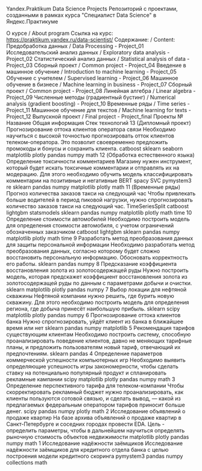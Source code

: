 Yandex.Praktikum Data Science Projects
Репозиторий с проектами, созданными в рамках курса "Специалист Data Science" в Яндекс.Практикуме

О курсе / About program
Ссылка на курс: https://praktikum.yandex.ru/data-scientist/
Содержание: / Content:
Предобработка данных / Data Processing - Project_01
Исследовательский анализ данных / Exploratory data analysis - Project_02
Статистический анализ данных / Statistical analysis of data - Project_03
Сборный проект / Common project - Project_04
Введение в машинное обучение / Introduction to machine learning - Project_05
Обучение с учителем / Supervised learning - Project_06
Машинное обучение в бизнесе / Machine learning in business - Project_07
Сборный проект / Common project - Project_08
Линейная алгебра / Linear algebra - Project_09
Численные методы (градиентный бустинг) / Numerical analysis (gradient boosting) - Project_10
Временные ряды / Time series - Project_11
Машинное обучение для текстов / Machine learning for texts - Project_12
Выпускной проект / Final project - Project_final
Проекты
№	Название	Общая информация	Стек технологий
13	(Дипломный проект) Прогнозирование оттока клиентов оператора связи	Необходимо научиться с высокой точностью прогнозировать отток клиентов телеком-оператора. Это позволит своевременно предложить промокоды и бонусы и сохранить клиента.	catboost sklearn seaborn matplotlib plotly pandas numpy math
12	(Обработка естественного языка) Определение токсичности комментариев	Магазину нужен инструмент, который будет искать токсичные комментарии и отправлять их на модерацию. Для этого необходимо обучить модель классифицировать комментарии на позитивные и негативные	BERT spacy SVC pymystem3 re sklearn pandas numpy matplotlib plotly math
11	(Временные ряды) Прогноз количества заказов такси на следующий час	Чтобы привлекать больше водителей в период пиковой нагрузки, нужно спрогнозировать количество заказов такси на следующий час.	TimeSeriesSplit catboost lightgbm statsmodels sklearn pandas numpy matplotlib plotly math time
10	Определение стоимости автомобилей	Необходимо построить модель для определения стоимости автомобиля, с учетом ограничений обозначенных заказчиком	catboost lightgbm sklearn pandas numpy matplotlib plotly math time
9	Разработать метод преобразования данных для защиты персональной информации	Необходимо разработать метод преобразования данных, согласно которому будет сложно восстановить персональную информацию. Обосновать корректность его работы.	sklearn pandas numpy
8	Предсказание коэффициента восстановления золота из золотосодержащей руды	Нужно построить модель, которая предскажет коэффициент восстановления золота из золотосодержащей руды по данным с параметрами добычи и очистки.	sklearn matplotlib plotly pandas numpy
7	Выбор локации для нефтяной скважины	Нефтяной компании нужно решить, где бурить новую скважину. Для этого необходимо построить модель для определения региона, где добыча принесёт наибольшую прибыль.	sklearn scipy matplotlib plotly pandas numpy
6	Прогнозирование оттока клиентов банка	Нужно спрогнозировать, уйдёт клиент из банка в ближайшее время или нет	sklearn pandas numpy matplotlib
5	Рекомендация тарифов существующим клиентам	Необходимо построить систему, способную проанализировать поведение клиентов, давно не меняющих тарифные планы, и предложить пользователям новый тариф, отвечающий их предпочтениям.	sklearn pandas
4	Определение параметров коммерческой успешности компьютерных игр	Необходимо выявить определяющие успешность игры закономерности, чтобы сделать ставку на потенциально популярный продукт и спланировать рекламные кампании	scipy matplotlib plotly pandas numpy math
3	Определение перспективного тарифа для телеком-компании	Чтобы скорректировать рекламный бюджет нужно проанализировать, как клиенты пользуются сотовой связью, и сделать вывод, — какой из предлагаемых федеральным оператором тарифов приносит больше денег.	scipy pandas numpy plotly math
2	Исследование объявлений о продаже квартир	На базе архива объявлений о продаже квартир в Санкт-Петербурге и соседних городах провести EDA. Цель - определить параметры, чтобы в дальнейшем научиться определять рыночную стоимость объектов недвижимости	matplotlib plotly pandas numpy math
1	Исследование надёжности заёмщиков	Исследование надёжности заёмщиков для кредитного отдела банка с целью построения модели кредитного скоринга	pymystem3 pandas numpy collections math
